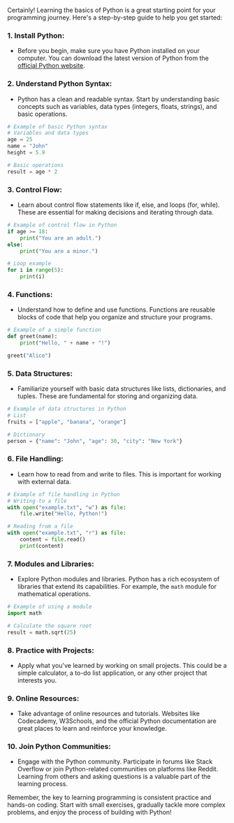 Certainly! Learning the basics of Python is a great starting point for your programming journey. Here's a step-by-step guide to help you get started:

### 1. **Install Python:**
   - Before you begin, make sure you have Python installed on your computer. You can download the latest version of Python from the [official Python website](https://www.python.org/downloads/).

### 2. **Understand Python Syntax:**
   - Python has a clean and readable syntax. Start by understanding basic concepts such as variables, data types (integers, floats, strings), and basic operations.

   ```python
   # Example of basic Python syntax
   # Variables and data types
   age = 25
   name = "John"
   height = 5.9

   # Basic operations
   result = age * 2
   ```

### 3. **Control Flow:**
   - Learn about control flow statements like if, else, and loops (for, while). These are essential for making decisions and iterating through data.

   ```python
   # Example of control flow in Python
   if age >= 18:
       print("You are an adult.")
   else:
       print("You are a minor.")

   # Loop example
   for i in range(5):
       print(i)
   ```

### 4. **Functions:**
   - Understand how to define and use functions. Functions are reusable blocks of code that help you organize and structure your programs.

   ```python
   # Example of a simple function
   def greet(name):
       print("Hello, " + name + "!")

   greet("Alice")
   ```

### 5. **Data Structures:**
   - Familiarize yourself with basic data structures like lists, dictionaries, and tuples. These are fundamental for storing and organizing data.

   ```python
   # Example of data structures in Python
   # List
   fruits = ["apple", "banana", "orange"]

   # Dictionary
   person = {"name": "John", "age": 30, "city": "New York"}
   ```

### 6. **File Handling:**
   - Learn how to read from and write to files. This is important for working with external data.

   ```python
   # Example of file handling in Python
   # Writing to a file
   with open("example.txt", "w") as file:
       file.write("Hello, Python!")

   # Reading from a file
   with open("example.txt", "r") as file:
       content = file.read()
       print(content)
   ```

### 7. **Modules and Libraries:**
   - Explore Python modules and libraries. Python has a rich ecosystem of libraries that extend its capabilities. For example, the `math` module for mathematical operations.

   ```python
   # Example of using a module
   import math

   # Calculate the square root
   result = math.sqrt(25)
   ```

### 8. **Practice with Projects:**
   - Apply what you've learned by working on small projects. This could be a simple calculator, a to-do list application, or any other project that interests you.

### 9. **Online Resources:**
   - Take advantage of online resources and tutorials. Websites like Codecademy, W3Schools, and the official Python documentation are great places to learn and reinforce your knowledge.

### 10. **Join Python Communities:**
   - Engage with the Python community. Participate in forums like Stack Overflow or join Python-related communities on platforms like Reddit. Learning from others and asking questions is a valuable part of the learning process.

Remember, the key to learning programming is consistent practice and hands-on coding. Start with small exercises, gradually tackle more complex problems, and enjoy the process of building with Python!
